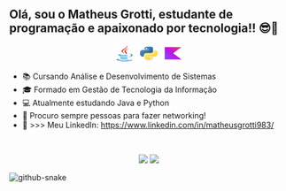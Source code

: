 ## Olá, sou o Matheus Grotti, estudante de programação e apaixonado por tecnologia!! 😎🚀

<p align="center">
  <img alt="Matheus-Java" height="30" width="40" src="https://raw.githubusercontent.com/devicons/devicon/master/icons/java/java-original.svg">
  <img alt="Matheus-Python" height="30" width="40" src="https://raw.githubusercontent.com/devicons/devicon/master/icons/python/python-original.svg">
  <img alt="Matheus-Kotlin" height="30" width="40" src="https://raw.githubusercontent.com/devicons/devicon/master/icons/kotlin/kotlin-original.svg">
</p>

- 📚 Cursando Análise e Desenvolvimento de Sistemas
- 🎓 Formado em Gestão de Tecnologia da Informação
- 💻 Atualmente estudando Java e Python
- 🤝 Procuro sempre pessoas para fazer networking!
- 🔗 >>> Meu LinkedIn: https://www.linkedin.com/in/matheusgrotti983/
<br>


<p align="center">
  <img height="180em" src="https://github-readme-stats.vercel.app/api?username=mathgrotti&show_icons=true&theme=github_dark"/>
  <img height="180em" src="https://github-readme-stats.vercel.app/api/top-langs/?username=mathgrotti&layout=compact&theme=github_dark"/>
</p>


<picture>
  <source media="(prefers-color-scheme: dark)" srcset="https://raw.githubusercontent.com/mathgrotti/mathgrotti/output/github-contribution-grid-snake-dark.svg"/>
  <source media="(prefers-color-scheme: light)" srcset="[github-snake.svg](https://raw.githubusercontent.com/mathgrotti/mathgrotti/output/github-contribution-grid-snake.svg)" />
  <img alt="github-snake" src="[github-snake.svg](https://raw.githubusercontent.com/mathgrotti/mathgrotti/output/github-contribution-grid-snake.svg)" />
</picture>
